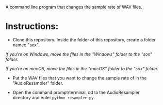 A command line program that changes the sample rate of WAV files.
# Instructions:
- Clone this repository. Inside the folder of this repository, create a folder named "sox".

*If you're on Windows, move the files in the "Windows" folder to the "sox" folder.*

*If you're on macOS, move the files in the "macOS" folder to the "sox" folder.*

- Put the WAV files that you want to change the sample rate of in the "AudioResampler" folder.

- Open the command prompt/terminal, cd to the AudioResampler directory and enter `python resampler.py`.
